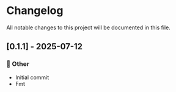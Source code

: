 # Changelog

All notable changes to this project will be documented in this file.

## [0.1.1] - 2025-07-12

### 💼 Other

- Initial commit
- Fmt

<!-- generated by git-cliff -->
